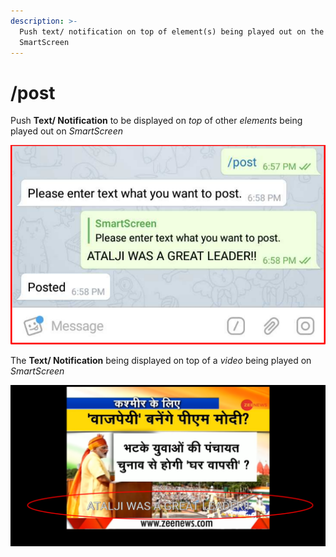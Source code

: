 ```yaml
---
description: >-
  Push text/ notification on top of element(s) being played out on the
  SmartScreen
---
```


# /post

Push **Text/ Notification** to be displayed on _top_ of other _elements_ being played out on _SmartScreen_

![](../.gitbook/assets/p_t.png)



The **Text/ Notification** being displayed on top of a _video_ being played on _SmartScreen_

![](../.gitbook/assets/p_ss.png)

